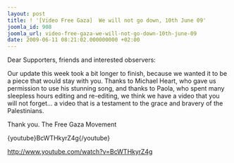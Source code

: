 ```yaml
---
layout: post
title: ! '[Video Free Gaza]  We will not go down, 10th June 09'
joomla_id: 908
joomla_url: video-free-gaza-we-will-not-go-down-10th-june-09
date: 2009-06-11 08:21:02.000000000 +02:00
---
```

Dear Supporters, friends and interested observers:
<p>Our update this week took a bit longer to finish, because we wanted it to be a piece that would stay with you. Thanks to Michael Heart, who gave us permission to use his stunning song, and thanks to Paola, who spent many sleepless hours editing and re-editing, we think we have a video that you will not forget... a video that is a testament to the grace and bravery of the Palestinians.</p>
<p>Thank you. The Free Gaza Movement</p>
<p>{youtube}BcWTHkyrZ4g{/youtube}</p>
<p><a title="we will not go down" href="http://www.youtube.com/watch?v=BcWTHkyrZ4g">http://www.youtube.com/watch?v=BcWTHkyrZ4g</a></p>
